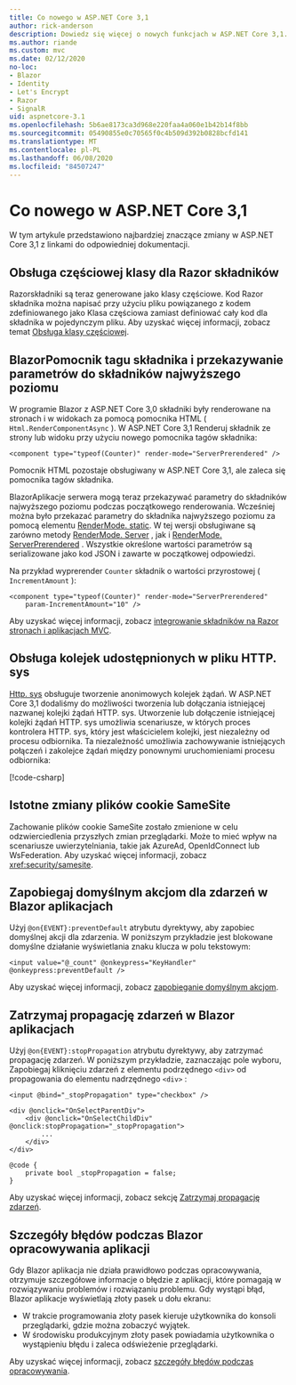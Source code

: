 ```yaml
---
title: Co nowego w ASP.NET Core 3,1
author: rick-anderson
description: Dowiedz się więcej o nowych funkcjach w ASP.NET Core 3,1.
ms.author: riande
ms.custom: mvc
ms.date: 02/12/2020
no-loc:
- Blazor
- Identity
- Let's Encrypt
- Razor
- SignalR
uid: aspnetcore-3.1
ms.openlocfilehash: 5b6ae8173ca3d968e220faa4a060e1b42b14f8bb
ms.sourcegitcommit: 05490855e0c70565f0c4b509d392b0828bcfd141
ms.translationtype: MT
ms.contentlocale: pl-PL
ms.lasthandoff: 06/08/2020
ms.locfileid: "84507247"
---
```

# <a name="whats-new-in-aspnet-core-31"></a>Co nowego w ASP.NET Core 3,1

W tym artykule przedstawiono najbardziej znaczące zmiany w ASP.NET Core 3,1 z linkami do odpowiedniej dokumentacji.

## <a name="partial-class-support-for-razor-components"></a>Obsługa częściowej klasy dla Razor składników

Razorskładniki są teraz generowane jako klasy częściowe. Kod Razor składnika można napisać przy użyciu pliku powiązanego z kodem zdefiniowanego jako Klasa częściowa zamiast definiować cały kod dla składnika w pojedynczym pliku. Aby uzyskać więcej informacji, zobacz temat [Obsługa klasy częściowej](xref:blazor/components#partial-class-support).

## <a name="blazor-component-tag-helper-and-pass-parameters-to-top-level-components"></a>BlazorPomocnik tagu składnika i przekazywanie parametrów do składników najwyższego poziomu

W programie Blazor z ASP.NET Core 3,0 składniki były renderowane na stronach i w widokach za pomocą pomocnika HTML ( `Html.RenderComponentAsync` ). W ASP.NET Core 3,1 Renderuj składnik ze strony lub widoku przy użyciu nowego pomocnika tagów składnika:

```cshtml
<component type="typeof(Counter)" render-mode="ServerPrerendered" />
```

Pomocnik HTML pozostaje obsługiwany w ASP.NET Core 3,1, ale zaleca się pomocnika tagów składnika.

BlazorAplikacje serwera mogą teraz przekazywać parametry do składników najwyższego poziomu podczas początkowego renderowania. Wcześniej można było przekazać parametry do składnika najwyższego poziomu za pomocą elementu [RenderMode. static](xref:Microsoft.AspNetCore.Mvc.Rendering.RenderMode.Static). W tej wersji obsługiwane są zarówno metody [RenderMode. Server](xref:Microsoft.AspNetCore.Mvc.Rendering.RenderMode.Server) , jak i [RenderMode. ServerPrerendered](xref:Microsoft.AspNetCore.Mvc.Rendering.RenderMode.ServerPrerendered) . Wszystkie określone wartości parametrów są serializowane jako kod JSON i zawarte w początkowej odpowiedzi.

Na przykład wyprerender `Counter` składnik o wartości przyrostowej ( `IncrementAmount` ):

```cshtml
<component type="typeof(Counter)" render-mode="ServerPrerendered" 
    param-IncrementAmount="10" />
```

Aby uzyskać więcej informacji, zobacz [integrowanie składników na Razor stronach i aplikacjach MVC](xref:blazor/integrate-components).

## <a name="support-for-shared-queues-in-httpsys"></a>Obsługa kolejek udostępnionych w pliku HTTP. sys

[Http. sys](xref:fundamentals/servers/httpsys) obsługuje tworzenie anonimowych kolejek żądań. W ASP.NET Core 3,1 dodaliśmy do możliwości tworzenia lub dołączania istniejącej nazwanej kolejki żądań HTTP. sys. Utworzenie lub dołączenie istniejącej kolejki żądań HTTP. sys umożliwia scenariusze, w których proces kontrolera HTTP. sys, który jest właścicielem kolejki, jest niezależny od procesu odbiornika. Ta niezależność umożliwia zachowywanie istniejących połączeń i zakolejce żądań między ponownymi uruchomieniami procesu odbiornika:

[!code-csharp[](sample/Program.cs?name=snippet)]

## <a name="breaking-changes-for-samesite-cookies"></a>Istotne zmiany plików cookie SameSite

Zachowanie plików cookie SameSite zostało zmienione w celu odzwierciedlenia przyszłych zmian przeglądarki. Może to mieć wpływ na scenariusze uwierzytelniania, takie jak AzureAd, OpenIdConnect lub WsFederation. Aby uzyskać więcej informacji, zobacz <xref:security/samesite>.

## <a name="prevent-default-actions-for-events-in-blazor-apps"></a>Zapobiegaj domyślnym akcjom dla zdarzeń w Blazor aplikacjach

Użyj `@on{EVENT}:preventDefault` atrybutu dyrektywy, aby zapobiec domyślnej akcji dla zdarzenia. W poniższym przykładzie jest blokowane domyślne działanie wyświetlania znaku klucza w polu tekstowym:

```razor
<input value="@_count" @onkeypress="KeyHandler" @onkeypress:preventDefault />
```

Aby uzyskać więcej informacji, zobacz [zapobieganie domyślnym akcjom](xref:blazor/event-handling#prevent-default-actions).

## <a name="stop-event-propagation-in-blazor-apps"></a>Zatrzymaj propagację zdarzeń w Blazor aplikacjach

Użyj `@on{EVENT}:stopPropagation` atrybutu dyrektywy, aby zatrzymać propagację zdarzeń. W poniższym przykładzie, zaznaczając pole wyboru, Zapobiegaj kliknięciu zdarzeń z elementu podrzędnego `<div>` od propagowania do elementu nadrzędnego `<div>` :

```razor
<input @bind="_stopPropagation" type="checkbox" />

<div @onclick="OnSelectParentDiv">
    <div @onclick="OnSelectChildDiv" @onclick:stopPropagation="_stopPropagation">
        ...
    </div>
</div>

@code {
    private bool _stopPropagation = false;
}
```

Aby uzyskać więcej informacji, zobacz sekcję [Zatrzymaj propagację zdarzeń](xref:blazor/event-handling#stop-event-propagation).

## <a name="detailed-errors-during-blazor-app-development"></a>Szczegóły błędów podczas Blazor opracowywania aplikacji

Gdy Blazor aplikacja nie działa prawidłowo podczas opracowywania, otrzymuje szczegółowe informacje o błędzie z aplikacji, które pomagają w rozwiązywaniu problemów i rozwiązaniu problemu. Gdy wystąpi błąd, Blazor aplikacje wyświetlają złoty pasek u dołu ekranu:

* W trakcie programowania złoty pasek kieruje użytkownika do konsoli przeglądarki, gdzie można zobaczyć wyjątek.
* W środowisku produkcyjnym złoty pasek powiadamia użytkownika o wystąpieniu błędu i zaleca odświeżenie przeglądarki.

Aby uzyskać więcej informacji, zobacz [szczegóły błędów podczas opracowywania](xref:blazor/handle-errors#detailed-errors-during-development).

